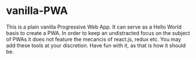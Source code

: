 # vanilla-PWA
This is a plain vanilla Progressive Web App.
It can serve as a Hello World basis to create a PWA.
In order to keep an undistracted focus on the subject of PWAs it does not feature the mecancis of react.js, redux etc.
You may add these tools at your discretion.
Have fun with it, as that is how it should be.
